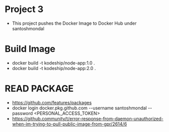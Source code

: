 # Project 3

- This project pushes the Docker Image to Docker Hub under santoshmondal

# Build Image

- docker build -t kodeship/node-app:1.0 .
- docker build -t kodeship/node-app:2.0 .

# READ PACKAGE

- https://github.com/features/packages
- docker login docker.pkg.github.com --username santoshmondal --password <PERSONAL_ACCESS_TOKEN>
- https://github.community/t/error-response-from-daemon-unauthorized-when-im-trying-to-pull-public-image-from-gpr/2614/6
